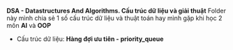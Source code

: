 **DSA - Datastructures And Algorithms. Cấu trúc dữ liệu và giải thuật**
Folder này mình chia sẻ 1 số cấu trúc dữ liệu và thuật toán hay mình gặp khi học 2 môn **AI** và **OOP**
- Cấu trúc dữ liệu: **Hàng đợi ưu tiên - priority_queue**
